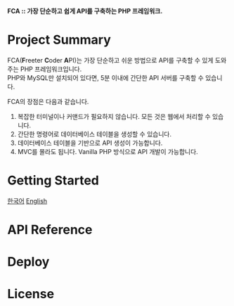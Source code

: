 **FCA :: 가장 단순하고 쉽게 API를 구축하는 PHP 프레임워크.**

# Project Summary
FCA(**F**reeter **C**oder **A**PI)는 가장 단순하고 쉬운 방법으로 API를 구축할 수 있게 도와주는 PHP 프레임워크입니다.  
PHP와 MySQL만 설치되어 있다면, 5분 이내에 간단한 API 서버를 구축할 수 있습니다.  

FCA의 장점은 다음과 같습니다.

1. 복잡한 터미널이나 커맨드가 필요하지 않습니다. 모든 것은 웹에서 처리할 수 있습니다.
2. 간단한 명령어로 데이터베이스 테이블을 생성할 수 있습니다.
3. 데이터베이스 테이블을 기반으로 API 생성이 가능합니다.
4. MVC를 몰라도 됩니다. Vanilla PHP 방식으로 API 개발이 가능합니다.

# Getting Started
[한국어](https://github.com/freetercoder/fca/blob/main/docs/getting_started/ko.md)
[English](https://github.com/freetercoder/fca/blob/main/docs/getting_started/en.md)

# API Reference

# Deploy

# License